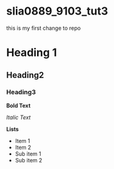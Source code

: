 # slia0889_9103_tut3

this is my first change to repo

# Heading 1
## Heading2
### Heading3


**Bold Text**

*Italic Text*

**Lists**

- Item 1
- Item 2
 - Sub item 1
 - Sub item 2
